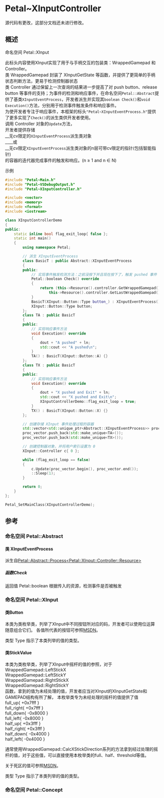 # Petal~XInputController

源代码有更改，这部分文档还未进行修改。  

## 概述

命名空间 Petal::XInput

此标头内容使用XInput实现了用于与手柄交互的包装类：WrappedGamepad 和 Controller。  
类 WrappedGamepad 封装了 XInputGetState 等函数，并提供了更简单的手柄状态判断方法，更易于检测控制器状态  
类 Controller 通过保留上一次查询的结果进一步提高了对 push button、release button 等事件的支持；为事件的检测和响应事件，在命名空间`Petal::Abstract`提供了基类`XInputEventProcess`，开发者派生并实现其`boolean Check()`和`void Execution()`方法，分别用于检测事件触发条件和响应事件。  
为使开发者专注于响应事件，本框架的标头`"Petal~XInputEventProcess.h"`提供了更多实现了`Check()`的派生类供开发者使用。  
调用 Controller 对象的`Update`方法，  
开发者提供存储  
__无cv限定的`XInputEventProcess`派生类对象  
____或  
__无cv限定`XInputEventProcess`派生类对象的n层可带cv限定的指针(包括智能指针)  
的容器的迭代器完成事件的触发和响应。(n ≥ 1 and n ∈ N)  

示例
```cpp
#include "Petal~Main.h"
#include "Petal~VSDebugOutput.h"
#include "Petal~XInputController.h"

#include <vector>
#include <memory>
#include <format>
#include <iostream>

class XInputControllerDemo
{
public:
	static inline bool flag_exit_loop{ false };
	static int main()
	{
		using namespace Petal;

		// 派生 XInputEventProcess
		class BasicT : public Abstract::XInputEventProcess
		{
		public:
			// 实现事件触发检测方法：之前没按下并且现在按下了，触发 pushed 事件
			Petal::boolean Check() override
			{
				return (this->Resource().controller.GetWrappedGamepad().Pushed(button) == true &&
					this->Resource().controller.GetLastWrappedGamepad().Pushed(button) == false);
			}
			BasicT(XInput::Button::Type button_) : XInputEventProcess(), button(button_) {}
			XInput::Button::Type button;
		};
		class TA : public BasicT
		{
		public:
			// 实现响应事件方法
			void Execution() override
			{
				dout + "A pushed" + ln;
				std::cout << "A pushed\n";
			}
			TA() : BasicT(XInput::Button::A) {}
		};
		class TX : public BasicT
		{
		public:
			// 实现响应事件方法
			void Execution() override
			{
				dout + "X pushed and Exit" + ln;
				std::cout << "X pushed and Exit\n";
				XInputControllerDemo::flag_exit_loop = true;
			}
			TX() : BasicT(XInput::Button::X) {}
		};

		// 创建存储 XInput 事件处理过程的容器
		std::vector<std::unique_ptr<Abstract::XInputEventProcess>> proc_vector{};
		proc_vector.push_back(std::make_unique<TA>());
		proc_vector.push_back(std::make_unique<TX>());

		// 创建控制器对象，并将用户索引设置为 0
		XInput::Controller c{ 0 };

		while (flag_exit_loop == false)
		{
			c.Update(proc_vector.begin(), proc_vector.end());
			::Sleep(1);
		}

		return 0;
	}
};

Petal_SetMainClass(XInputControllerDemo);

```

## 参考

### 命名空间 Petal::Abstract

#### 类 XInputEventProcess

派生自[Petal::Abstract::Process&lt;Petal::XInput::Controller::Resource>]()

##### 函数Check

返回值 Petal::boolean
根据传入的资源，检测事件是否被触发

### 命名空间 Petal::XInput

#### 类Button

本类为类枚举类，列举了XInput中不同按钮所对应的码，开发者可以使用位运算随意组合它们。
各值所代表的按钮可参照[MSDN](https://learn.microsoft.com/zh-cn/windows/win32/api/xinput/ns-xinput-xinput_gamepad)。

类型 Type 指示了本类列举的值的类型。

#### 类StickValue

本类为类枚举类，列举了XInput中摇杆的值的参照，对于 
WrappedGamepad::LeftStickX  
WrappedGamepad::LeftStickY  
WrappedGamepad::RightStickX  
WrappedGamepad::RightStickY  
函数，拿到的值为未经处理的值，开发者应当对XInput的XInputGetState和GAMEPAD结构有所了解，
本枚举类专为未经处理的摇杆的值提供了值  
full_up{ +0x7fff }  
full_right{ +0x7fff }  
full_down{ -0x8000 }  
full_left{ -0x8000 }  
half_up{ +0x3fff }  
half_right{ +0x3fff }  
half_down{ -0x4000 }  
half_left{ -0x4000 }  

通常使用WrappedGamepad::CalcXStickDirection系列的方法拿到经过处理的摇杆的值，对于这些值，可以直接使用本枚举类的full、half、threshold等值。

关于死区的值可参照[MSDN](https://learn.microsoft.com/zh-cn/windows/win32/api/xinput/ns-xinput-xinput_gamepad)。

类型 Type 指示了本类列举的值的类型。

### 命名空间 Petal::Concept

